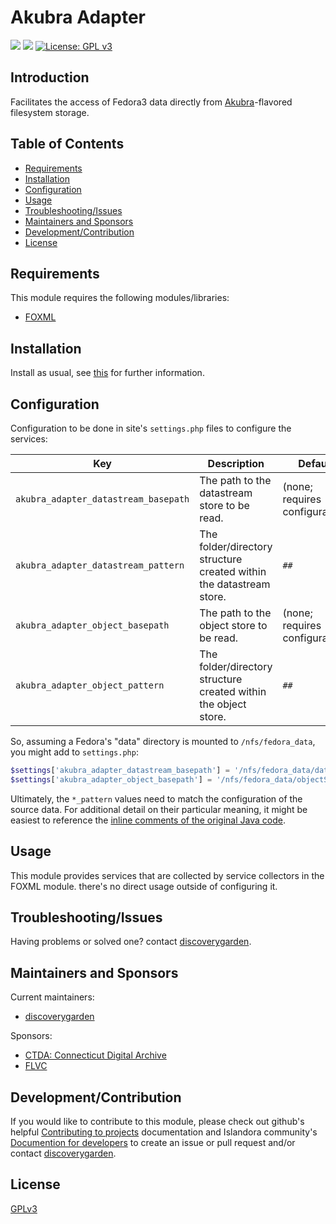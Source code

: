 # Akubra Adapter

![](https://github.com/discoverygarden/akubra_adapter/actions/workflows/auto_lint.yml/badge.svg)
![](https://github.com/discoverygarden/akubra_adapter/actions/workflows/auto-semver.yml/badge.svg)
[![License: GPL v3](https://img.shields.io/badge/License-GPLv3-blue.svg)](https://www.gnu.org/licenses/gpl-3.0)

## Introduction

Facilitates the access of Fedora3 data directly from [Akubra][akubra]-flavored
filesystem storage.

## Table of Contents

* [Requirements](#requirements)
* [Installation](#installation)
* [Configuration](#configuration)
* [Usage](#usage)
* [Troubleshooting/Issues](#troubleshootingissues)
* [Maintainers and Sponsors](#maintainers-and-sponsors)
* [Development/Contribution](#developmentcontribution)
* [License](#license)

## Requirements

This module requires the following modules/libraries:

* [FOXML](https://github.com/discoverygarden/foxml)

## Installation

Install as usual, see
[this](https://drupal.org/documentation/install/modules-themes/modules-8) for
further information.

## Configuration

Configuration to be done in site's `settings.php`
files to configure the services:

|Key|Description|Default|
|---|---|---|
|`akubra_adapter_datastream_basepath`|The path to the datastream store to be read.| (none; requires configuration) |
|`akubra_adapter_datastream_pattern`|The folder/directory structure created within the datastream store.|`##`|
|`akubra_adapter_object_basepath`|The path to the object store to be read.| (none; requires configuration) |
|`akubra_adapter_object_pattern`|The folder/directory structure created within the object store.|`##`|

So, assuming a Fedora's "data" directory is mounted to `/nfs/fedora_data`, you might add to `settings.php`:

```php
$settings['akubra_adapter_datastream_basepath'] = '/nfs/fedora_data/datastreamStore';
$settings['akubra_adapter_object_basepath'] = '/nfs/fedora_data/objectStore';
```

Ultimately, the `*_pattern` values need to match the configuration of the source data. For additional detail on their particular meaning, it might be easiest to reference the [inline comments of the original Java code](https://github.com/fcrepo3/fcrepo/blob/37df51b9b857fd12c6ab8269820d406c3c4ad774/fcrepo-server/src/main/java/org/fcrepo/server/storage/lowlevel/akubra/HashPathIdMapper.java#L17-L68).

## Usage

This module provides services that are collected by service collectors in the
FOXML module. there's no direct usage outside of configuring it.

## Troubleshooting/Issues

Having problems or solved one? contact
[discoverygarden](http://support.discoverygarden.ca).

## Maintainers and Sponsors

Current maintainers:

* [discoverygarden](http://www.discoverygarden.ca)

Sponsors:

* [CTDA: Connecticut Digital Archive]
* [FLVC](https://www.flvc.org/)

## Development/Contribution

If you would like to contribute to this module, please check out github's helpful
[Contributing to projects](https://docs.github.com/en/get-started/quickstart/contributing-to-projects) documentation and Islandora community's [Documention for developers](https://islandora.github.io/documentation/contributing/CONTRIBUTING/#github-issues) to create an issue or pull request and/or
contact [discoverygarden](http://support.discoverygarden.ca).

## License

[GPLv3](http://www.gnu.org/licenses/gpl-3.0.txt)

[akubra]: https://github.com/akubra/akubra
[CTDA: Connecticut Digital Archive]: https://lib.uconn.edu/find/connecticut-digital-archive/
